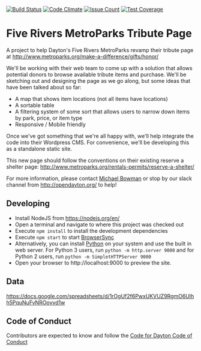 [![Build Status](https://travis-ci.org/codefordayton/metroparks-tribute.svg?branch=master)](https://travis-ci.org/codefordayton/metroparks-tribute) [![Code Climate](https://codeclimate.com/github/codefordayton/metroparks-tribute/badges/gpa.svg)](https://codeclimate.com/github/codefordayton/metroparks-tribute) [![Issue Count](https://codeclimate.com/github/codefordayton/metroparks-tribute/badges/issue_count.svg)](https://codeclimate.com/github/codefordayton/metroparks-tribute) [![Test Coverage](https://codeclimate.com/github/codefordayton/metroparks-tribute/badges/coverage.svg)](https://codeclimate.com/github/codefordayton/metroparks-tribute/coverage)

# Five Rivers MetroParks Tribute Page
A project to help Dayton's Five Rivers MetroParks revamp their tribute page
at http://www.metroparks.org/make-a-difference/gifts/honor/

We'll be working with their web team to come up with a solution that allows
potential donors to browse available tribute items and purchase. We'll be
sketching out and designing the page as we go along, but some ideas that have
been talked about so far:
- A map that shows item locations (not all items have locations)
- A sortable table
- A filtering system of some sort that allows users to narrow down items by
park, price, or item type
- Responsive / Mobile friendly

Once we've got something that we're all happy with, we'll help integrate the
code into their Wordpress CMS. For convenience, we'll be developing this as
a standalone static site.

This new page should follow the conventions on their existing reserve a shelter
page: http://www.metroparks.org/rentals-permits/reserve-a-shelter/

For more information, please contact
[Michael Bowman](mailto:bowmanmc@gmail.com) or stop by our slack channel
from http://opendayton.org/ to help!


## Developing
- Install NodeJS from https://nodejs.org/en/
- Open a terminal and navigate to where this project was checked out
- Execute ```npm install``` to install the development dependencies
- Execute ```npm start``` to start [BrowserSync](https://www.browsersync.io/)
- Alternatively, you can install [Python](https://www.python.org/) on your
system and use the built in web server. For Python 3 users,
run ```python -m http.server 9000``` and for Python 2 users, run ```python -m SimpletHTTPServer 9000```
- Open your browser to http://localhost:9000 to preview the site.


## Data
https://docs.google.com/spreadsheets/d/1rOgUf2f6PwxUKVUZ9RgmO6Ulhh5PquNuFvNROovvd1w


## Code of Conduct
Contributors are expected to know and follow the
[Code for Dayton Code of Conduct](https://github.com/codefordayton/codeofconduct)
